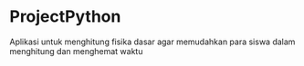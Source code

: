 # ProjectPython
Aplikasi untuk menghitung fisika dasar agar memudahkan para siswa dalam menghitung dan menghemat waktu
